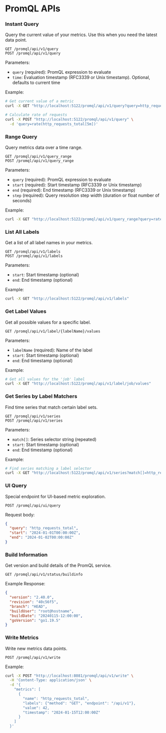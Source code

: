 # PromQL APIs

### Instant Query
Query the current value of your metrics. Use this when you need the latest data point.

```
GET /promql/api/v1/query
POST /promql/api/v1/query
```

Parameters:
- `query` (required): PromQL expression to evaluate
- `time`: Evaluation timestamp (RFC3339 or Unix timestamp). Optional, defaults to current time

Example:
```bash
# Get current value of a metric
curl -X GET "http://localhost:5122/promql/api/v1/query?query=http_requests_total"

# Calculate rate of requests
curl -X POST "http://localhost:5122/promql/api/v1/query" \
  -d 'query=rate(http_requests_total[5m])'
```

### Range Query
Query metrics data over a time range.

```
GET /promql/api/v1/query_range
POST /promql/api/v1/query_range
```

Parameters:
- `query` (required): PromQL expression to evaluate
- `start` (required): Start timestamp (RFC3339 or Unix timestamp)
- `end` (required): End timestamp (RFC3339 or Unix timestamp)
- `step` (required): Query resolution step width (duration or float number of seconds)

Example:
```bash
curl -X GET "http://localhost:5122/promql/api/v1/query_range?query=rate(http_requests_total[5m])&start=2024-01-01T00:00:00Z&end=2024-01-02T00:00:00Z&step=1h"
```

### List All Labels
Get a list of all label names in your metrics.

```
GET /promql/api/v1/labels
POST /promql/api/v1/labels
```

Parameters:
- `start`: Start timestamp (optional)
- `end`: End timestamp (optional)

Example:
```bash
curl -X GET "http://localhost:5122/promql/api/v1/labels"
```

### Get Label Values
Get all possible values for a specific label.

```
GET /promql/api/v1/label/{labelName}/values
```

Parameters:
- `labelName` (required): Name of the label
- `start`: Start timestamp (optional)
- `end`: End timestamp (optional)

Example:
```bash
# Get all values for the 'job' label
curl -X GET "http://localhost:5122/promql/api/v1/label/job/values"
```

### Get Series by Label Matchers
Find time series that match certain label sets.

```
GET /promql/api/v1/series
POST /promql/api/v1/series
```

Parameters:
- `match[]`: Series selector string (repeated)
- `start`: Start timestamp (optional)
- `end`: End timestamp (optional)

Example:
```bash
# Find series matching a label selector
curl -X GET "http://localhost:5122/promql/api/v1/series?match[]=http_requests_total{job='apiserver'}"
```

### UI Query
Special endpoint for UI-based metric exploration.

```
POST /promql/api/ui/query
```

Request body:
```json
{
  "query": "http_requests_total",
  "start": "2024-01-01T00:00:00Z",
  "end": "2024-01-02T00:00:00Z"
}
```

### Build Information
Get version and build details of the PromQL service.

```
GET /promql/api/v1/status/buildinfo
```

Example Response:
```json
{
  "version": "2.40.0",
  "revision": "40c56f5",
  "branch": "HEAD",
  "buildUser": "root@hostname",
  "buildDate": "20240115-12:00:00",
  "goVersion": "go1.19.5"
}
```

### Write Metrics
Write new metrics data points.

```
POST /promql/api/v1/write
```


Example:
```bash
curl -X POST "http://localhost:8081/promql/api/v1/write" \
  -H 'Content-Type: application/json' \
  -d '{
    "metrics": [
      {
        "name": "http_requests_total",
        "labels": {"method": "GET", "endpoint": "/api/v1"},
        "value": 42,
        "timestamp": "2024-01-15T12:00:00Z"
      }
    ]
  }'
```